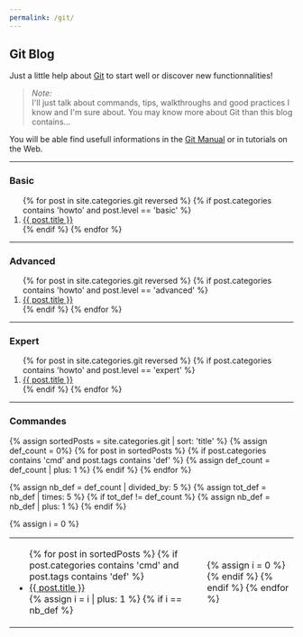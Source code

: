 ```yaml
---
permalink: /git/
---
```


## Git Blog

Just a little help about [Git](https://git-scm.com/) to start well or discover new functionnalities!
  
> *Note:*  
> I'll just talk about commands, tips, walkthroughs and good practices I know and I'm sure about. You may know more about Git than this blog contains...

  
You will be able find usefull informations in the [Git Manual](https://www.kernel.org/pub/software/scm/git/docs/) or in tutorials on the Web.

--------------------------------
### Basic

<ol>
  {% for post in site.categories.git reversed %}
    {% if post.categories contains 'howto' and post.level == 'basic' %}
      <li><a href="{{ post.url }}">{{ post.title }}</a></li>
    {% endif %}
  {% endfor %}
</ol>

--------------------------------
### Advanced

<ol>
  {% for post in site.categories.git reversed %}
    {% if post.categories contains 'howto' and post.level == 'advanced' %}
      <li><a href="{{ post.url }}">{{ post.title }}</a></li>
    {% endif %}
  {% endfor %}
</ol>

--------------------------------
### Expert

<ol>
  {% for post in site.categories.git reversed %}
    {% if post.categories contains 'howto' and post.level == 'expert' %}
      <li><a href="{{ post.url }}">{{ post.title }}</a></li>
    {% endif %}
  {% endfor %}
</ol>

--------------------------------
### Commandes

  {% assign sortedPosts = site.categories.git | sort: 'title' %}
  {% assign def_count = 0%}
  {% for post in sortedPosts %}
    {% if post.categories contains 'cmd' and post.tags contains 'def' %}
      {% assign def_count = def_count | plus: 1 %}
    {% endif %}
  {% endfor %}

  {% assign nb_def = def_count | divided_by: 5 %}
  {% assign tot_def = nb_def | times: 5 %}
  {% if tot_def != def_count %}
    {% assign nb_def = nb_def | plus: 1 %}
  {% endif %}

  {% assign i = 0 %}

<table style="border: 0px solid black;"><tr><td style="background-color: transparent;"><ul>
  {% for post in sortedPosts %}
    {% if post.categories contains 'cmd' and post.tags contains 'def' %}
      <li><a href="{{ post.url }}">{{ post.title }}</a></li>
      {% assign i = i | plus: 1 %}
      {% if i == nb_def %}
	</ul></td><td style="background-color: transparent;"><ul>
	{% assign i = 0 %}
      {% endif %}
    {% endif %}
  {% endfor %}
</ul></td></tr></table>
